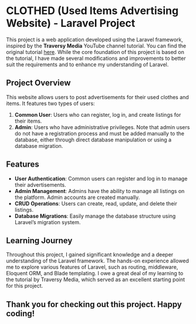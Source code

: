 # CLOTHED (Used Items Advertising Website) - Laravel Project

This project is a web application developed using the Laravel framework, inspired by the **Traversy Media** YouTube channel tutorial. You can find the original tutorial [here](https://www.youtube.com/watch?v=MYyJ4PuL4pY). While the core foundation of this project is based on the tutorial, I have made several modifications and improvements to better suit the requirements and to enhance my understanding of Laravel.

## Project Overview

This website allows users to post advertisements for their used clothes and items. It features two types of users:

1. **Common User**: Users who can register, log in, and create listings for their items.
2. **Admin**: Users who have administrative privileges. Note that admin users do not have a registration process and must be added manually to the database, either through direct database manipulation or using a database migration.

## Features

- **User Authentication**: Common users can register and log in to manage their advertisements.
- **Admin Management**: Admins have the ability to manage all listings on the platform. Admin accounts are created manually.
- **CRUD Operations**: Users can create, read, update, and delete their listings.
- **Database Migrations**: Easily manage the database structure using Laravel’s migration system.

## Learning Journey

Throughout this project, I gained significant knowledge and a deeper understanding of the Laravel framework. The hands-on experience allowed me to explore various features of Laravel, such as routing, middleware, Eloquent ORM, and Blade templating. I owe a great deal of my learning to the tutorial by Traversy Media, which served as an excellent starting point for this project.

## Thank you for checking out this project. Happy coding!
